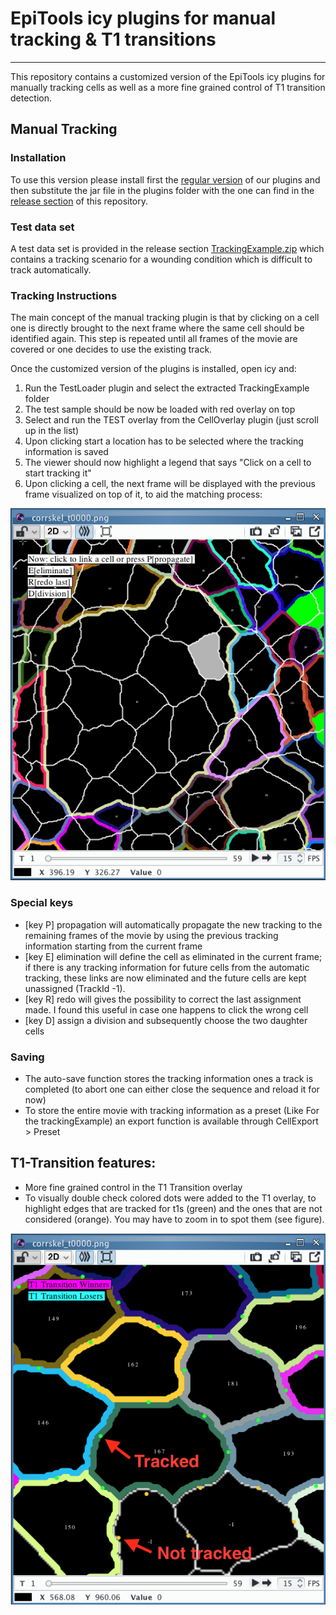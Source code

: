 # EpiTools icy plugins for manual tracking & T1 transitions 
---

This repository contains a customized version of the EpiTools icy plugins for manually tracking cells as well as a more fine grained control of T1 transition detection. 

## Manual Tracking

### Installation

To use this version please install first the [regular version](https://github.com/epitools/epitools-icy) of our plugins and then substitute the jar file in the plugins folder with the one can find in the [release section](https://github.com/epitools/manual_tracking/releases) of this repository.

### Test data set

A test data set is provided in the release section [TrackingExample.zip](https://github.com/epitools/manual_tracking/releases) which contains a  tracking scenario for a wounding condition which is difficult to track automatically.

### Tracking Instructions

The main concept of the manual tracking plugin is that by clicking on a cell one is directly brought to the next frame where the same cell should be identified again. This step is repeated until all frames of the movie are covered or one decides to use the existing track.

Once the customized version of the plugins is installed, open icy and:

1. Run the TestLoader plugin and select the extracted TrackingExample folder
2. The test sample should be now be loaded with red overlay on top
3. Select and run the TEST overlay from the CellOverlay plugin (just scroll up in the list)
4. Upon clicking start a location has to be selected where the tracking information is saved
4. The viewer should now highlight a legend that says "Click on a cell to start tracking it"
5. Upon clicking a cell, the next frame will be displayed with the previous frame visualized on top of it, to aid the matching process:

![image](Figure_ManualTracking.png)

### Special keys

* [key P] propagation will automatically propagate the new tracking to the remaining frames of the movie by using the previous tracking information starting from the current frame
* [key E] elimination will define the cell as eliminated in the current frame; if there is any tracking information for future cells from the automatic tracking, these links are now eliminated and the future cells are kept unassigned (TrackId -1).
* [key R] redo will gives the possibility to correct the last assignment made. I found this useful in case one happens to click the wrong cell
* [key D] assign a division and subsequently choose the two daughter cells 

### Saving

* The auto-save function stores the tracking information ones a track is completed (to abort one can either close the sequence and reload it for now)
* To store the entire movie with tracking information as a preset (Like For the trackingExample) an export function is available through CellExport > Preset

## T1-Transition features:

- More fine grained control in the T1 Transition overlay  
- To visually double check colored dots were added to the T1 overlay, to highlight edges that are tracked for t1s (green) and the ones that are not considered (orange). 
You may have to zoom in to spot them (see figure).

![image](Figure_EdgeTracking.png)

